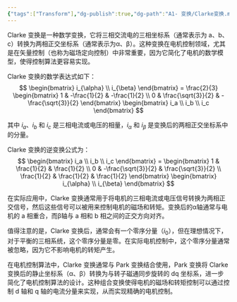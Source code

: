 ```yaml
---
{"tags":["Transform"],"dg-publish":true,"dg-path":"A1- 变换/Clarke变换.md","permalink":"/A1- 变换/Clarke变换/","dgPassFrontmatter":true,"noteIcon":"","created":"2024-09-18T14:30:36.078+08:00","updated":"2025-04-14T17:49:27.446+08:00"}
---
```



Clarke 变换是一种数学变换，它将三相交流电的三相坐标系（通常表示为 a、b、c）转换为两相正交坐标系（通常表示为α、β）。这种变换在电机控制领域，尤其是在矢量控制（也称为磁场定向控制）中非常重要，因为它简化了电机的数学模型，使得控制算法更容易实现。

Clarke 变换的数学表达式如下：
$$ \begin{bmatrix} i_{\alpha} \\ i_{\beta} \end{bmatrix} = \frac{2}{3} \begin{bmatrix} 1 & -\frac{1}{2} & -\frac{1}{2} \\ 0 & \frac{\sqrt{3}}{2} & -\frac{\sqrt{3}}{2} \end{bmatrix} \begin{bmatrix} i_a \\ i_b \\ i_c \end{bmatrix} $$

其中 $i_a$、$i_b$ 和 $i_c$ 是三相电流或电压的相量，$i_{\alpha}$ 和 $i_{\beta}$ 是变换后的两相正交坐标系中的分量。

Clarke 变换的逆变换公式为：
$$ \begin{bmatrix} i_a \\ i_b \\ i_c \end{bmatrix} = \begin{bmatrix} 1 & \frac{1}{2} & \frac{1}{2} \\ 0 & -\frac{\sqrt{3}}{2} & \frac{\sqrt{3}}{2} \\ \frac{1}{2} & \frac{1}{2} & \frac{1}{2} \end{bmatrix} \begin{bmatrix} i_{\alpha} \\ i_{\beta} \end{bmatrix} $$

在实际应用中，Clarke 变换通常用于将电机的三相电流或电压信号转换为两相正交信号，然后这些信号可以被用来控制电机的磁场和转矩。变换后的α轴通常与电机的 a 相重合，而β轴与 a 相和 b 相之间的正交方向对齐。

值得注意的是，Clarke 变换后，通常会有一个零序分量（$i_0$），但在理想情况下，对于平衡的三相系统，这个零序分量是零。在实际电机控制中，这个零序分量通常被忽略，因为它不影响电机的转矩产生。

在电机控制算法中，Clarke 变换通常与 Park 变换结合使用，Park 变换将 Clarke 变换后的静止坐标系（α、β）转换为与转子磁通同步旋转的 dq 坐标系，进一步简化了电机控制算法的设计。这种组合变换使得电机的磁场和转矩控制可以通过控制 d 轴和 q 轴的电流分量来实现，从而实现精确的电机控制。
